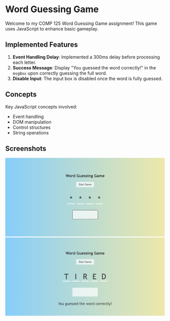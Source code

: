 # Word Guessing Game
Welcome to my COMP 125 Word Guessing Game assignment! This game uses JavaScript to enhance basic gameplay. 

## Implemented Features
1. **Event Handling Delay**: Implemented a 300ms delay before processing each letter.
2. **Success Message**: Display "You guessed the word correctly!" in the `msgBox` upon correctly guessing the full word.
3. **Disable Input**: The input box is disabled once the word is fully guessed.

## Concepts
Key JavaScript concepts involved:
- Event handling
- DOM manipulation
- Control structures
- String operations

## Screenshots

<img width="1440" alt="Landing page" src="Project Photos/Screenshot 2024-12-28 192912.png">
<img width="1440" alt="Result page" src="Project Photos/Screenshot 2024-12-28 193057.png">
